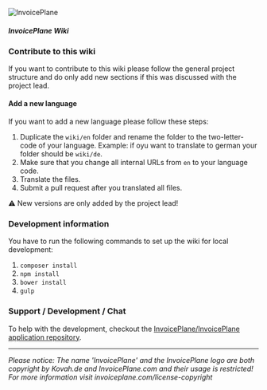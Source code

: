 ![InvoicePlane](http://invoiceplane.com/content/logo/PNG/logo_300x150.png)
#### _InvoicePlane Wiki_

### Contribute to this wiki

If you want to contribute to this wiki please follow the general project structure and do only add new sections if this was discussed with the project lead.

#### Add a new language

If you want to add a new language please follow these steps:

1. Duplicate the `wiki/en` folder and rename the folder to the two-letter-code of your language. Example: if oyu want to translate to german your folder should be `wiki/de`.
2. Make sure that you change all internal URLs from `en` to your language code.
4. Translate the files.
5. Submit a pull request after you translated all files.

:warning: New versions are only added by the project lead!

### Development information

You have to run the following commands to set up the wiki for local development:

1. `composer install`
2. `npm install`
3. `bower install`
4. `gulp`

### Support / Development / Chat

To help with the development, checkout the [InvoicePlane/InvoicePlane application repository](https://github.com/InvoicePlane/InvoicePlane).

---
  
*Please notice: The name 'InvoicePlane' and the InvoicePlane logo are both copyright by Kovah.de and InvoicePlane.com
and their usage is restricted! For more information visit invoiceplane.com/license-copyright*

